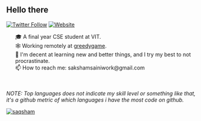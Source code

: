 ## Hello there
<!--
**saqsham/saqsham** is a ✨ _special_ ✨ repository because its `README.md` (this file) appears on your GitHub profile.

Here are some ideas to get you started:

- 
- 🌱 Always learning ...
- 👯 I’m looking to collaborate on 
🔭 I’m currently...
- 🤔 I’m looking for help with ...
- 💬 Ask me about ...
- 😄 Pronouns: ...
- ⚡ Fun fact: ...
-->

<p align="left">
    <a href="https://twitter.com/saqshams"><img alt="Twitter Follow" src="https://img.shields.io/twitter/follow/saqshams?color=09f&label=%40saqshams&logo=twitter&logoColor=09f&style=for-the-badge&labelColor=black"></a>
    <a href="https://www.saqsham.link"><img alt="Website" src="https://img.shields.io/website?style=for-the-badge&up_color=blue&up_message=blog&url=https%3A%2F%2Fwww.saqsham.me&labelColor=black"></a>
</p>
<p align="left">
<ul>
🎓 A final year CSE student at VIT.
<br>
🕸 Working remotely at <a href="https://greedygame.com">greedygame</a>.
<br>
🌱 I'm decent at learning new and better things, and I try my best to not procrastinate.
<br>
📫 How to reach me: sakshamsainiwork@gmail.com
<br>
</ul>

</p>

<br>

*NOTE: Top languages does not indicate my skill level or something like that, it's a github metric of which languages i have the most code on github.*

<a href="https://github.com/saqsham/saqsham">
  <img align="center" src="https://github-readme-stats.vercel.app/api/top-langs/?username=saqsham&theme=tokyonight&hide=html,css,scss,handlebars&langs_count=10&layout=compact" alt="saqsham" />
</a>
